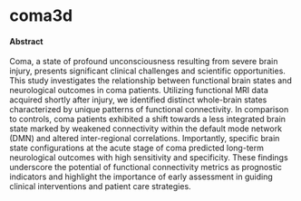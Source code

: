 # coma3d
#### Abstract
Coma, a state of profound unconsciousness resulting from severe brain injury, presents significant clinical challenges and scientific opportunities. This study investigates the relationship between functional brain states and neurological outcomes in coma patients. Utilizing functional MRI data acquired shortly after injury, we identified distinct whole-brain states characterized by unique patterns of functional connectivity. In comparison to controls, coma patients exhibited a shift towards a less integrated brain state marked by weakened connectivity within the default mode network (DMN) and altered inter-regional correlations. Importantly, specific brain state configurations at the acute stage of coma predicted long-term neurological outcomes with high sensitivity and specificity. These findings underscore the potential of functional connectivity metrics as prognostic indicators and highlight the importance of early assessment in guiding clinical interventions and patient care strategies.
